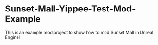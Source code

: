# Sunset-Mall-Yippee-Test-Mod-Example
This is an example mod project to show how to mod Sunset Mall in Unreal Engine!

